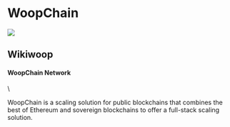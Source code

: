 # WoopChain

![](https://user-images.githubusercontent.com/86341392/205042173-8c89225c-97fb-4395-a37f-0c86edb892a4.png)

## Wikiwoop

#### WoopChain Network

\


WoopChain is a scaling solution for public blockchains that combines the best of Ethereum and sovereign blockchains to offer a full-stack scaling solution.
